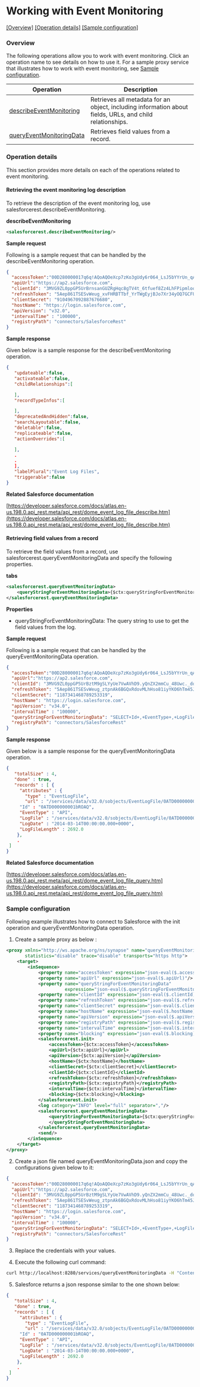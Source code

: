 # Working with Event Monitoring

[[Overview]](#overview)  [[Operation details]](#operation-details)  [[Sample configuration]](#sample-configuration)

### Overview 

The following operations allow you to work with event monitoring. Click an operation name to see details on how to use it.
For a sample proxy service that illustrates how to work with event monitoring, see [Sample configuration](#sample-configuration).

| Operation        | Description |
| ------------- |-------------|
| [describeEventMonitoring](#retrieving-the-event-monitoring-log-description)    | Retrieves all metadata for an object, including information about fields, URLs, and child relationships. |
| [queryEventMonitoringData](#retrieving-field-values-from-a-record)      | Retrieves field values from a record. |

### Operation details

This section provides more details on each of the operations related to event monitoring.

#### Retrieving the event monitoring log description
To retrieve the description of the event monitoring log, use salesforcerest.describeEventMonitoring.

**describeEventMonitoring**
```xml
<salesforcerest.describeEventMonitoring/>
```

**Sample request**

Following is a sample request that can be handled by the describeEventMonitoring operation.

```json
{
  "accessToken":"00D280000017q6q!AQoAQOeXcp7zKo3gUdy6r064_LsJ5bYYrUn_qAZG9TtKFLPfUMRxiato.E162_2XAtCTZLFQTbNk2Rz6Zm_juSakFE_aaBPp",
  "apiUrl":"https://ap2.salesforce.com",
  "clientId": "3MVG9ZL0ppGP5UrBrnsanGUZRgHqc8gTV4t_6tfuef8Zz4LhFPipmlooU6GBszpplbTzVXXWjqkGHubhRip1s",
  "refreshToken": "5Aep861TSESvWeug_xvFHRBTTbf_YrTWgEyjBJo7Xr34yOQ7GCFUN5DnNPxzDIoGoWi4evqOl_lT1B9nE5dAtSb",
  "clientSecret": "9104967092887676680",
  "hostName": "https://login.salesforce.com",
  "apiVersion": "v32.0",
  "intervalTime" : "100000",
  "registryPath": "connectors/SalesforceRest"
}
```
**Sample response**

Given below is a sample response for the describeEventMonitoring operation.

```json
{
   "updateable":false,
   "activateable":false,
   "childRelationships":[

   ],
   "recordTypeInfos":[

   ],
   "deprecatedAndHidden":false,
   "searchLayoutable":false,
   "deletable":false,
   "replicateable":false,
   "actionOverrides":[

   ],
   .
   .
   ],
   "labelPlural":"Event Log Files",
   "triggerable":false
}
```

**Related Salesforce documentation**

[https://developer.salesforce.com/docs/atlas.en-us.198.0.api_rest.meta/api_rest/dome_event_log_file_describe.htm](https://developer.salesforce.com/docs/atlas.en-us.198.0.api_rest.meta/api_rest/dome_event_log_file_describe.htm)

#### Retrieving field values from a record

To retrieve the field values from a record, use salesforcerest.queryEventMonitoringData and specify the following properties.

**tabs**
```xml
<salesforcerest.queryEventMonitoringData>
    <queryStringForEventMonitoringData>{$ctx:queryStringForEventMonitoringData}</queryStringForEventMonitoringData>
</salesforcerest.queryEventMonitoringData>
```
**Properties**
* queryStringForEventMonitoringData: The query string to use to get the field values from the log.


**Sample request**

Following is a sample request that can be handled by the queryEventMonitoringData operation.

```json
{
  "accessToken":"00D280000017q6q!AQoAQOeXcp7zKo3gUdy6r064_LsJ5bYYrUn_qAZG9TtKFLPfUMRxiato.E162_2XAtCTZLFQTbNk2Rz6Zm_juSakFE_aaBPp",
  "apiUrl":"https://ap2.salesforce.com",
  "clientId": "3MVG9ZL0ppGP5UrBztM9gSLYyUe7VwAVhD9.yQnZX2mmCu_48Uwc._doxrBTgY4jqmOSDhxRAiUBf8gCr2mk7",
  "refreshToken": "5Aep861TSESvWeug_ztpnAk6BGQxRdovMLhHso81iyYKO6hTm45JVxz3FLewCKgI4BbUp19OzGfqG2TdCfqa2ZU",
  "clientSecret": "1187341468789253319",
  "hostName": "https://login.salesforce.com",
  "apiVersion": "v34.0",
  "intervalTime" : "100000",
  "queryStringForEventMonitoringData": "SELECT+Id+,+EventType+,+LogFile+,+LogDate+,+LogFileLength+FROM+EventLogFile+WHERE+LogDate+>+Yesterday+AND+EventType+=+'API'",
  "registryPath": "connectors/SalesforceRest"
}
```
**Sample response**

Given below is a sample response for the queryEventMonitoringData operation.

```json
{ 
   "totalSize" : 4,
   "done" : true,
   "records" : [ {
     "attributes" : {
       "type" : "EventLogFile",
       "url" : "/services/data/v32.0/sobjects/EventLogFile/0ATD000000001bROAQ"     }
     "Id" : "0ATD000000001bROAQ",
     "EventType" : "API",
     "LogFile" : "/services/data/v32.0/sobjects/EventLogFile/0ATD000000001bROAQ/LogFile",
     "LogDate" : "2014-03-14T00:00:00.000+0000",
     "LogFileLength" : 2692.0
    }, 
    .
 ]
}
```

**Related Salesforce documentation**

[https://developer.salesforce.com/docs/atlas.en-us.198.0.api_rest.meta/api_rest/dome_event_log_file_query.htm](https://developer.salesforce.com/docs/atlas.en-us.198.0.api_rest.meta/api_rest/dome_event_log_file_query.htm)

### Sample configuration

Following example illustrates how to connect to Salesforce with the init operation and queryEventMonitoringData operation.

1. Create a sample proxy as below :

```xml
<proxy xmlns="http://ws.apache.org/ns/synapse" name="queryEventMonitoringData"
       statistics="disable" trace="disable" transports="https http">
    <target>
        <inSequence>
            <property name="accessToken" expression="json-eval($.accessToken)"/>
            <property name="apiUrl" expression="json-eval($.apiUrl)"/>
            <property name="queryStringForEventMonitoringData"
                      expression="json-eval($.queryStringForEventMonitoringData)"/>
            <property name="clientId" expression="json-eval($.clientId)"/>
            <property name="refreshToken" expression="json-eval($.refreshToken)"/>
            <property name="clientSecret" expression="json-eval($.clientSecret)"/>
            <property name="hostName" expression="json-eval($.hostName)"/>
            <property name="apiVersion" expression="json-eval($.apiVersion)"/>
            <property name="registryPath" expression="json-eval($.registryPath)"/>
            <property name="intervalTime" expression="json-eval($.intervalTime)"/>
            <property name="blocking" expression="json-eval($.blocking)"/>
            <salesforcerest.init>
                <accessToken>{$ctx:accessToken}</accessToken>
                <apiUrl>{$ctx:apiUrl}</apiUrl>
                <apiVersion>{$ctx:apiVersion}</apiVersion>
                <hostName>{$ctx:hostName}</hostName>
                <clientSecret>{$ctx:clientSecret}</clientSecret>
                <clientId>{$ctx:clientId}</clientId>
                <refreshToken>{$ctx:refreshToken}</refreshToken>
                <registryPath>{$ctx:registryPath}</registryPath>
                <intervalTime>{$ctx:intervalTime}</intervalTime>
                <blocking>{$ctx:blocking}</blocking>
            </salesforcerest.init>
            <log category="INFO" level="full" separator=","/>
            <salesforcerest.queryEventMonitoringData>
                <queryStringForEventMonitoringData>{$ctx:queryStringForEventMonitoringData}
                </queryStringForEventMonitoringData>
            </salesforcerest.queryEventMonitoringData>
            <send/>
        </inSequence>
    </target>
</proxy>
```

2. Create a json file named queryEventMonitoringData.json and copy the configurations given below to it:

```json
{
  "accessToken":"00D280000017q6q!AQoAQOeXcp7zKo3gUdy6r064_LsJ5bYYrUn_qAZG9TtKFLPfUMRxiato.E162_2XAtCTZLFQTbNk2Rz6Zm_juSakFE_aaBPp",
  "apiUrl":"https://ap2.salesforce.com",
  "clientId": "3MVG9ZL0ppGP5UrBztM9gSLYyUe7VwAVhD9.yQnZX2mmCu_48Uwc._doxrBTgY4jqmOSDhxRAiUBf8gCr2mk7",
  "refreshToken": "5Aep861TSESvWeug_ztpnAk6BGQxRdovMLhHso81iyYKO6hTm45JVxz3FLewCKgI4BbUp19OzGfqG2TdCfqa2ZU",
  "clientSecret": "1187341468789253319",
  "hostName": "https://login.salesforce.com",
  "apiVersion": "v34.0",
  "intervalTime" : "100000",
  "queryStringForEventMonitoringData": "SELECT+Id+,+EventType+,+LogFile+,+LogDate+,+LogFileLength+FROM+EventLogFile+WHERE+LogDate+>+Yesterday+AND+EventType+=+'API'",
  "registryPath": "connectors/SalesforceRest"
}
```
3. Replace the credentials with your values.

4. Execute the following curl command:

```bash
curl http://localhost:8280/services/queryEventMonitoringData -H "Content-Type: application/json" -d @queryEventMonitoringData.json
```

5. Salesforce returns a json response similar to the one shown below:
 
```json
{ 
   "totalSize" : 4,
   "done" : true,
   "records" : [ {
     "attributes" : {
       "type" : "EventLogFile",
       "url" : "/services/data/v32.0/sobjects/EventLogFile/0ATD000000001bROAQ"     }
     "Id" : "0ATD000000001bROAQ",
     "EventType" : "API",
     "LogFile" : "/services/data/v32.0/sobjects/EventLogFile/0ATD000000001bROAQ/LogFile",
     "LogDate" : "2014-03-14T00:00:00.000+0000",
     "LogFileLength" : 2692.0
    }, 
    .
 ]
}
```
